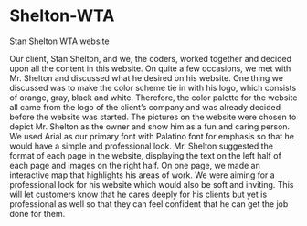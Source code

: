 # Shelton-WTA
Stan Shelton WTA website

Our client, Stan Shelton, and we, the coders, worked together and decided upon all the content in this website. On quite a few occasions, we met with Mr. Shelton and discussed what he desired on his website. One thing we discussed was to make the color scheme tie in with his logo, which consists of orange, gray, black and white. Therefore, the color palette for the website all came from the logo of the client’s company and was already decided before the website was started. The pictures on the website were chosen to depict Mr. Shelton as the owner and show him as a fun and caring person. We used Arial as our primary font with Palatino font for emphasis so that he would have a simple and professional look. Mr. Shelton suggested the format of each page in the website, displaying the text on the left half of each page and images on the right half. On one page, we made an interactive map that highlights his areas of work. We were aiming for a professional look for his website which would also be soft and inviting. This will let customers know that he cares deeply for his clients but yet is professional as well so that they can feel confident that he can get the job done for them. 
